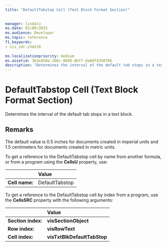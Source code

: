 ```yaml
---
title: "DefaultTabstop Cell (Text Block Format Section)"
 
 
manager: lindalu
ms.date: 03/09/2015
ms.audience: Developer
ms.topic: reference
f1_keywords:
- vis_sdr.chm220
 
ms.localizationpriority: medium
ms.assetid: 3b3e458a-206c-8699-8bf7-da80f4350706
description: "Determines the interval of the default tab stops in a text block."
---
```


# DefaultTabstop Cell (Text Block Format Section)

Determines the interval of the default tab stops in a text block. 
  
## Remarks

The default value is 0.5 inches for documents created in imperial units and 1.5 centimeters for documents created in metric units.
  
To get a reference to the DefaultTabstop cell by name from another formula, or from a program using the **CellsU** property, use: 
  
||Value |
|:-----|:-----|
|**Cell name:**  <br/> |DefaultTabstop  <br/> |
   
To get a reference to the DefaultTabstop cell by index from a program, use the **CellsSRC** property with the following arguments: 
  
||Value |
|:-----|:-----|
|**Section index:**  <br/> |**visSectionObject** <br/> |
|**Row index:**  <br/> |**visRowText** <br/> |
|**Cell index:**  <br/> |**visTxtBlkDefaultTabStop** <br/> |
   

